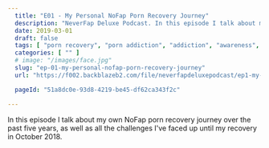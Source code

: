 ```yaml
---
  title: "E01 - My Personal NoFap Porn Recovery Journey"
  description: "NeverFap Deluxe Podcast. In this episode I talk about my own NoFap porn recovery journey over the past five years."
  date: 2019-03-01
  draft: false
  tags: [ "porn recovery", "porn addiction", "addiction", "awareness", "nofap", "neverfap", "neverfap deluxe", "neverfap basics", "nofap podcast", "neverfap podcast", "neverfap deluxe podcast" ]
  categories: [ "" ]
  # image: "/images/face.jpg"
  slug: "ep-01-my-personal-nofap-porn-recovery-journey"
  url: "https://f002.backblazeb2.com/file/neverfapdeluxepodcast/ep1-my-personal-nofap-porn-recovery-journey.mp3"

  pageId: "51a8dc0e-93d8-4219-be45-df62ca343f2c"

---
```


In this episode I talk about my own NoFap porn recovery journey over the past five years, as well as all the challenges I've faced up until my recovery in October 2018.